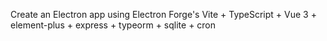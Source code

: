 Create an Electron app using Electron Forge's Vite + TypeScript + Vue 3 + element-plus + express + typeorm + sqlite + cron
